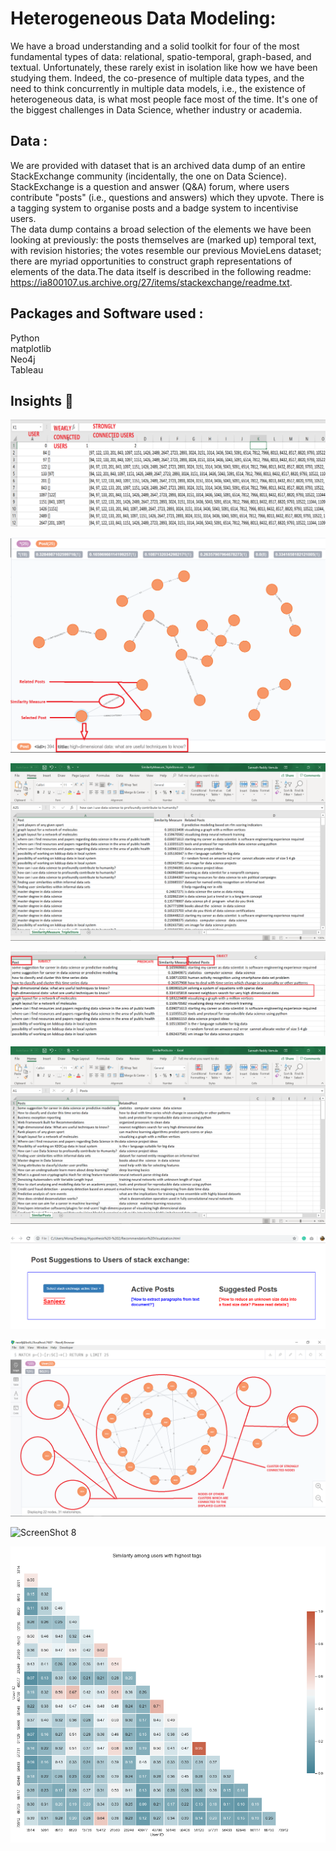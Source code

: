 # Heterogeneous Data Modeling:

We have a broad understanding and a solid toolkit for four of the most fundamental types of data: relational, spatio-temporal, graph-based, and textual. Unfortunately, these rarely exist in isolation like how we have been studying them. Indeed, the co-presence of multiple data types, and the need to think concurrently in multiple data models, i.e., the existence of heterogeneous data, is what most people face most of the time. It's one of the biggest challenges in Data Science, whether industry or academia.


## Data :
We are provided with dataset that is an archived data dump of an entire StackExchange community (incidentally, the one on Data Science). StackExchange is a question and answer (Q&A) forum, where users contribute "posts" (i.e., questions and answers) which they upvote. There is a tagging system to organise posts and a badge system to incentivise users.
<br>
The data dump contains a broad selection of the elements we have been looking at previously: the posts themselves are (marked up) temporal text, with revision histories; the votes resemble our previous MovieLens dataset; there are myriad opportunities to construct graph representations of elements of the data.The data itself is described in the following readme: https://ia800107.us.archive.org/27/items/stackexchange/readme.txt.

## Packages and Software used :
Python <br>
matplotlib <br>
Neo4j <br>
Tableau

## Insights :pencil:

![ScreenShot 1](Visualizations/Feature3_XML.png)

![ScreenShot 2](Visualizations/Feature_1_Knowledge_Graph_rep_in_neo4j.png)
 
![ScreenShot 3](Visualizations/Feature_1_output_as_XML_1.png)

![ScreenShot 4](Visualizations/Feature_1_output_as_XML_2.png)

![ScreenShot 5](Visualizations/Feature_1_output_as_XML.png)

![ScreenShot 6](Visualizations/Feature_2_as_Webpage.png)

![ScreenShot 7](Visualizations/Feature_3_weak_and_strong_nodes_as_clusters_.png)

![ScreenShot 8](Visualizations/images/Feature_3_nodes_and_edges_in_neo4j_.png)

![ScreenShot 9](Visualizations/Heat_map_showing_similarity_measure_among_users.png)

